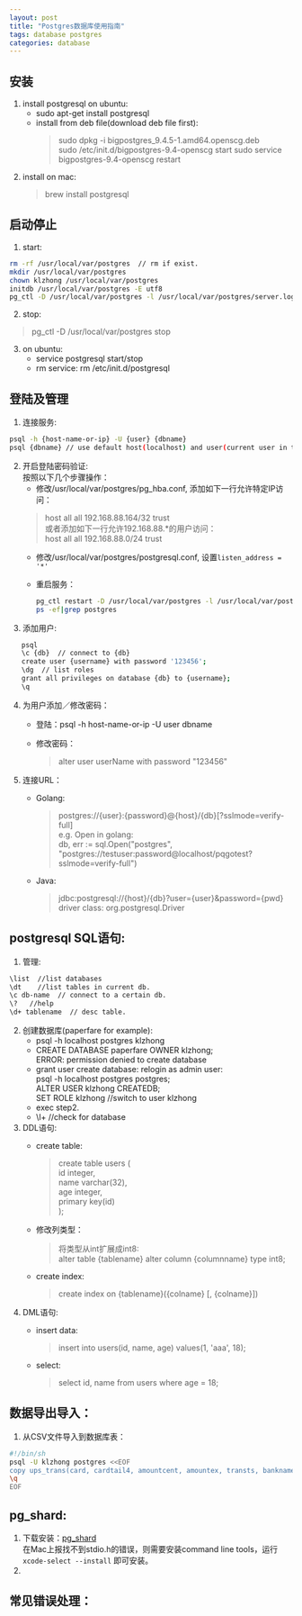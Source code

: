 ```yaml
---
layout: post
title: "Postgres数据库使用指南"
tags: database postgres
categories: database
---
```


## 安装  
1. install postgresql on ubuntu:  
    * sudo apt-get install postgresql  
    * install from deb file(download deb file first):  
        > sudo dpkg -i bigpostgres_9.4.5-1.amd64.openscg.deb  
        > sudo /etc/init.d/bigpostgres-9.4-openscg start
        > sudo service bigpostgres-9.4-openscg restart
2. install on mac:  
    >brew install postgresql  

## 启动停止  
1. start:  

~~~bash
rm -rf /usr/local/var/postgres  // rm if exist.
mkdir /usr/local/var/postgres
chown klzhong /usr/local/var/postgres
initdb /usr/local/var/postgres -E utf8
pg_ctl -D /usr/local/var/postgres -l /usr/local/var/postgres/server.log start  
~~~
2. stop:  
>pg_ctl -D /usr/local/var/postgres stop

3. on ubuntu:  
    * service postgresql start/stop
    * rm service: rm /etc/init.d/postgresql

## 登陆及管理  
1. 连接服务:

~~~bash
psql -h {host-name-or-ip} -U {user} {dbname}  
psql {dbname} // use default host(localhost) and user(current user in terminal).
~~~
2. 开启登陆密码验证:  
按照以下几个步骤操作：  
    * 修改/usr/local/var/postgres/pg_hba.conf, 添加如下一行允许特定IP访问：  
    >host  all  all   192.168.88.164/32   trust  
    或者添加如下一行允许192.168.88.*的用户访问：  
    >host  all  all   192.168.88.0/24   trust  
    * 修改/usr/local/var/postgres/postgresql.conf, 设置`listen_address = '*'`  
    * 重启服务：  

        ~~~bash
        pg_ctl restart -D /usr/local/var/postgres -l /usr/local/var/postgres/server.log
        ps -ef|grep postgres  
        ~~~
3. 添加用户:  

~~~bash
   psql
   \c {db}  // connect to {db}  
   create user {username} with password '123456';  
   \dg  // list roles  
   grant all privileges on database {db} to {username};  
   \q
~~~
4. 为用户添加／修改密码：  
    * 登陆：psql -h host-name-or-ip -U user dbname  
    * 修改密码：  

        >alter user userName with password "123456"
5. 连接URL：
    * Golang:  

        >postgres://{user}:{password}@{host}/{db}[?sslmode=verify-full]  
        >e.g. Open in golang:  
        >db, err := sql.Open("postgres", "postgres://testuser:password@localhost/pqgotest?sslmode=verify-full")  

    * Java:  

        >jdbc:postgresql://{host}/{db}?user={user}&password={pwd}  
        >driver class: org.postgresql.Driver

## postgresql SQL语句:
1. 管理:  

~~~bash
\list  //list databases  
\dt    //list tables in current db.  
\c db-name  // connect to a certain db.  
\?   //help  
\d+ tablename  // desc table.  
~~~
2. 创建数据库(paperfare for example):  
    * psql -h localhost postgres klzhong  
    * CREATE DATABASE paperfare OWNER klzhong;  
        ERROR:  permission denied to create database  
    * grant user create database: relogin as admin user:  
           psql -h localhost postgres postgres;  
           ALTER USER klzhong CREATEDB;  
           SET ROLE klzhong  //switch to user klzhong  
    * exec step2.  
    * \l+  //check for database  
3. DDL语句:  
    * create table:  

        > create table users (  
        >    id integer,  
        >    name varchar(32),  
        >    age integer,  
        >    primary key(id)  
        > );  

    * 修改列类型：  

        > 将类型从int扩展成int8:  
        > alter table {tablename} alter column {columnname} type int8;  

    * create index:  

        > create index on {tablename}({colname} [, {colname}])  
4. DML语句:  
    * insert data:  

        > insert into users(id, name, age) values(1, 'aaa', 18);  

    * select:  

        > select id, name from users where age = 18;  

## 数据导出导入：  
1. 从CSV文件导入到数据库表：  

~~~bash
#!/bin/sh
psql -U klzhong postgres <<EOF
copy ups_trans(card, cardtail4, amountcent, amountex, transts, bankname) from '/Users/klzhong/temp/trans_sample.csv' delimiter ',' csv;
\q
EOF
~~~

## pg_shard:  
1. 下载安装：[pg_shard](https://github.com/citusdata/pg_shard)  
在Mac上报找不到stdio.h的错误，则需要安装command line tools，运行`xcode-select --install` 即可安装。
2. 

## 常见错误处理：
